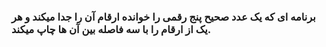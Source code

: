 ### برنامه ای که یک عدد صحیح پنج رقمی را خوانده ارقام آن را جدا میکند و هر یک از ارقام را با سه فاصله بین آن ها چاپ میکند.